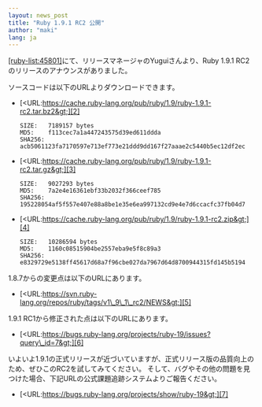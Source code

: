 ```yaml
---
layout: news_post
title: "Ruby 1.9.1 RC2 公開"
author: "maki"
lang: ja
---
```


[\[ruby-list:45801\]][1]にて、リリースマネージャのYuguiさんより、Ruby 1.9.1
RC2のリリースのアナウンスがありました。

ソースコードは以下のURLよりダウンロードできます。

* [&lt;URL:https://cache.ruby-lang.org/pub/ruby/1.9/ruby-1.9.1-rc2.tar.bz2&gt;][2]

      SIZE:   7189157 bytes
      MD5:    f113cec7a1a447243575d39ed611ddda
      SHA256: acb5061123fa7170597e713ef773e21ddd9dd167f27aaae2c5440b5ec12df2ec

* [&lt;URL:https://cache.ruby-lang.org/pub/ruby/1.9/ruby-1.9.1-rc2.tar.gz&gt;][3]

      SIZE:   9027293 bytes
      MD5:    7a2e4e16361ebf33b2032f366ceef785
      SHA256: 195228054af5f557e407e88a8be1e35e6ea997132cd9e4e7d6ccacfc37fb04d7

* [&lt;URL:https://cache.ruby-lang.org/pub/ruby/1.9/ruby-1.9.1-rc2.zip&gt;][4]

      SIZE:   10286594 bytes
      MD5:    1160c08515904be2557eba9e5f8c89a3
      SHA256: e8329729e5138ff45617d68a7f96cbe027da7967d64d8700944315fd145b5194

1\.8.7からの変更点は以下のURLにあります。

* [&lt;URL:https://svn.ruby-lang.org/repos/ruby/tags/v1\_9\_1\_rc2/NEWS&gt;][5]

1\.9.1 RC1から修正された点は以下のURLにあります。

* [&lt;URL:https://bugs.ruby-lang.org/projects/ruby-19/issues?query\_id=7&gt;][6]

いよいよ1.9.1の正式リリースが近づいていますが、正式リリース版の品質向上のため、ぜひこのRC2を試してみてください。
そして、バグやその他の問題を見つけた場合、下記URLの公式課題追跡システムよりご報告ください。

* [&lt;URL:https://bugs.ruby-lang.org/projects/show/ruby-19&gt;][7]



[1]: http://blade.nagaokaut.ac.jp/cgi-bin/scat.rb/ruby/ruby-list/45801
[2]: https://cache.ruby-lang.org/pub/ruby/1.9/ruby-1.9.1-rc2.tar.bz2
[3]: https://cache.ruby-lang.org/pub/ruby/1.9/ruby-1.9.1-rc2.tar.gz
[4]: https://cache.ruby-lang.org/pub/ruby/1.9/ruby-1.9.1-rc2.zip
[5]: https://svn.ruby-lang.org/repos/ruby/tags/v1_9_1_rc2/NEWS
[6]: https://bugs.ruby-lang.org/projects/ruby-19/issues?query_id=7
[7]: https://bugs.ruby-lang.org/projects/show/ruby-19
